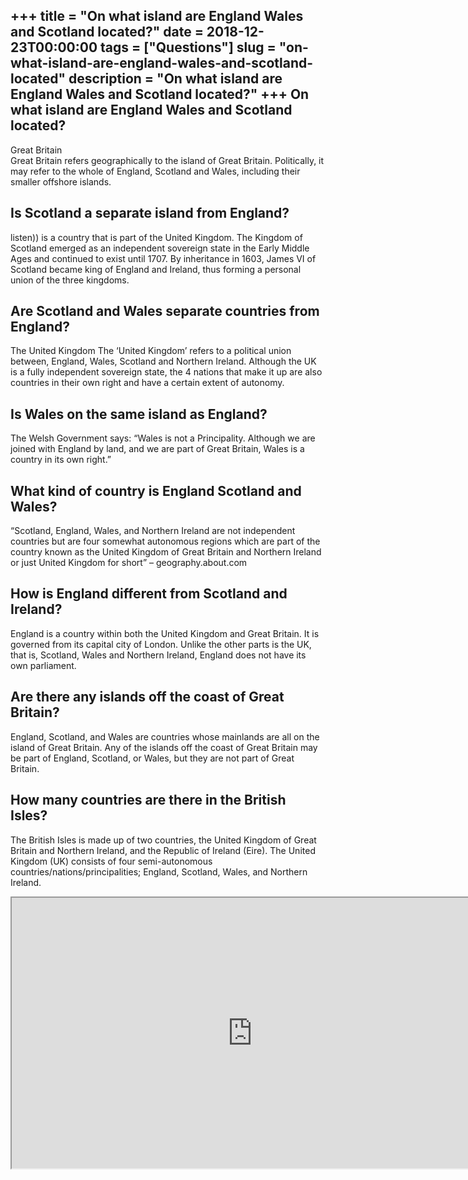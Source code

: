 +++
title = "On what island are England Wales and Scotland located?"
date = 2018-12-23T00:00:00
tags = ["Questions"]
slug = "on-what-island-are-england-wales-and-scotland-located"
description = "On what island are England Wales and Scotland located?"
+++
On what island are England Wales and Scotland located?
------------------------------------------------------

Great Britain  
Great Britain refers geographically to the island of Great Britain. Politically, it may refer to the whole of England, Scotland and Wales, including their smaller offshore islands.

Is Scotland a separate island from England?
-------------------------------------------

listen)) is a country that is part of the United Kingdom. The Kingdom of Scotland emerged as an independent sovereign state in the Early Middle Ages and continued to exist until 1707. By inheritance in 1603, James VI of Scotland became king of England and Ireland, thus forming a personal union of the three kingdoms.

Are Scotland and Wales separate countries from England?
-------------------------------------------------------

The United Kingdom The ‘United Kingdom’ refers to a political union between, England, Wales, Scotland and Northern Ireland. Although the UK is a fully independent sovereign state, the 4 nations that make it up are also countries in their own right and have a certain extent of autonomy.

Is Wales on the same island as England?
---------------------------------------

The Welsh Government says: “Wales is not a Principality. Although we are joined with England by land, and we are part of Great Britain, Wales is a country in its own right.”

What kind of country is England Scotland and Wales?
---------------------------------------------------

“Scotland, England, Wales, and Northern Ireland are not independent countries but are four somewhat autonomous regions which are part of the country known as the United Kingdom of Great Britain and Northern Ireland or just United Kingdom for short” – geography.about.com

How is England different from Scotland and Ireland?
---------------------------------------------------

England is a country within both the United Kingdom and Great Britain. It is governed from its capital city of London. Unlike the other parts is the UK, that is, Scotland, Wales and Northern Ireland, England does not have its own parliament.

Are there any islands off the coast of Great Britain?
-----------------------------------------------------

England, Scotland, and Wales are countries whose mainlands are all on the island of Great Britain. Any of the islands off the coast of Great Britain may be part of England, Scotland, or Wales, but they are not part of Great Britain.

How many countries are there in the British Isles?
--------------------------------------------------

The British Isles is made up of two countries, the United Kingdom of Great Britain and Northern Ireland, and the Republic of Ireland (Eire). The United Kingdom (UK) consists of four semi-autonomous countries/nations/principalities; England, Scotland, Wales, and Northern Ireland.

<iframe allow="accelerometer; autoplay; clipboard-write; encrypted-media; gyroscope; picture-in-picture" allowfullscreen="" class="__youtube_prefs__  epyt-is-override  no-lazyload" data-no-lazy="1" data-origheight="433" data-origwidth="770" data-skipgform_ajax_framebjll="" height="433" id="_ytid_28705" loading="lazy" src="https://www.youtube.com/embed/3M4Kuejv5qI?enablejsapi=1&autoplay=0&cc_load_policy=0&cc_lang_pref=&iv_load_policy=1&loop=0&modestbranding=0&rel=1&fs=1&playsinline=0&autohide=2&theme=dark&color=red&controls=1&" title="YouTube player" width="770"></iframe>
